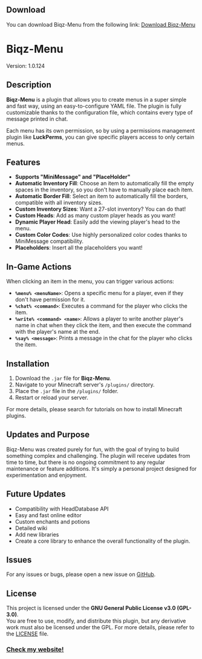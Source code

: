 ## Download
You can download Biqz-Menu from the following link: [Download Biqz-Menu](https://www.spigotmc.org/resources/%E2%9C%A6-biqz-menu-%E2%9C%A6-easy-customizable-menu.120372/)

# Biqz-Menu
Version: 1.0.124  

## Description
**Biqz-Menu** is a plugin that allows you to create menus in a super simple and fast way, using an easy-to-configure YAML file. The plugin is fully customizable thanks to the configuration file, which contains every type of message printed in chat.

Each menu has its own permission, so by using a permissions management plugin like **LuckPerms**, you can give specific players access to only certain menus.

## Features
- **Supports "MiniMessage" and "PlaceHolder"**  
- **Automatic Inventory Fill**: Choose an item to automatically fill the empty spaces in the inventory, so you don't have to manually place each item.
- **Automatic Border Fill**: Select an item to automatically fill the borders, compatible with all inventory sizes.
- **Custom Inventory Sizes**: Want a 27-slot inventory? You can do that!
- **Custom Heads**: Add as many custom player heads as you want!
- **Dynamic Player Head**: Easily add the viewing player's head to the menu.
- **Custom Color Codes**: Use highly personalized color codes thanks to MiniMessage compatibility.
- **Placeholders**: Insert all the placeholders you want!

## In-Game Actions
When clicking an item in the menu, you can trigger various actions:
- **`%menu% <menuName>`**: Opens a specific menu for a player, even if they don't have permission for it.
- **`%chat% <command>`**: Executes a command for the player who clicks the item.
- **`%write% <command> <name>`**: Allows a player to write another player's name in chat when they click the item, and then execute the command with the player's name at the end.
- **`%say% <message>`**: Prints a message in the chat for the player who clicks the item.

## Installation
1. Download the `.jar` file for **Biqz-Menu**.
2. Navigate to your Minecraft server's `/plugins/` directory.
3. Place the `.jar` file in the `/plugins/` folder.
4. Restart or reload your server.

For more details, please search for tutorials on how to install Minecraft plugins.

## Updates and Purpose
Biqz-Menu was created purely for fun, with the goal of trying to build something complex and challenging. The plugin will receive updates from time to time, but there is no ongoing commitment to any regular maintenance or feature additions. It's simply a personal project designed for experimentation and enjoyment.

## Future Updates
- Compatibility with HeadDatabase API
- Easy and fast online editor
- Custom enchants and potions
- Detailed wiki
- Add new libraries
- Create a core library to enhance the overall functionality of the plugin.

## Issues
For any issues or bugs, please open a new issue on [GitHub](https://github.com/Biqz-Menu/issues).

## License
This project is licensed under the **GNU General Public License v3.0 (GPL-3.0)**.  
You are free to use, modify, and distribute this plugin, but any derivative work must also be licensed under the GPL. For more details, please refer to the [LICENSE](https://www.gnu.org/licenses/gpl-3.0.en.html) file.

### [Check my website!](https://francesconappo.it)

